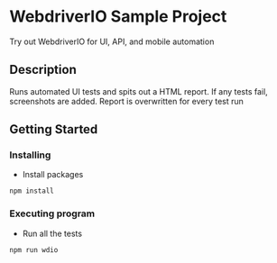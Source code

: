 # WebdriverIO Sample Project

Try out WebdriverIO for UI, API, and mobile automation

## Description

Runs automated UI tests and spits out a HTML report. If any tests fail, screenshots are added. Report is overwritten for every test run

## Getting Started

### Installing

- Install packages

```
npm install
```

### Executing program

- Run all the tests

```
npm run wdio
```
